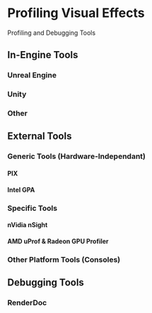 # Profiling Visual Effects

Profiling and Debugging Tools

## In-Engine Tools

### Unreal Engine

### Unity

### Other

## External Tools

### Generic Tools (Hardware-Independant)

#### PIX

#### Intel GPA

### Specific Tools

#### nVidia nSight

#### AMD uProf & Radeon GPU Profiler

### Other Platform Tools (Consoles)

## Debugging Tools

### RenderDoc

